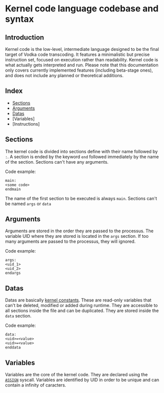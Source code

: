 # Kernel code language codebase and syntax

## Introduction

Kernel code is the low-level, intermediate language designed to be the final target of Vodka code transcoding. It features a minimalistic but precise instruction set, focused on execution rather than readability. Kernel code is what actually gets interpreted and run. Please note that this documentation only covers currently implemented features (including beta-stage ones), and does not include any planned or theoretical additions.

## Index

- [Sections](#sections)
- [Arguments](#arguments)
- [Datas](#datas)
- [Variables]
- [Instructions]

## Sections

The kernel code is divided into sections define with their name followed by `:`. A section is ended by the keyword `end` followed immediately by the name of the section. Sections can't have any arguments. 

Code example:
```
main:
<some code>
endmain
```

The name of the first section to be executed is always `main`. Sections can't be named `args` or `data`

## Arguments

Arguments are stored in the order they are passed to the processus. The variable UID where they are stored is located in the `args` section. If too many arguments are passed to the processus, they will ignored.

Code example:
```
args:
<uid_1>
<uid_2>
endargs
```

## Datas

Datas are basically [kernel constants](vodka-codebase.md#kernel-constants). These are read-only variables that can't be deleted, modified or added during runtime. They are accessible to all sections inside the file and can be duplicated. They are stored inside the `data` section.

Code example:
```
data:
<uid>=<value>
<uid>=<value>
enddata
```

## Variables

Variables are the core of the kernel code. They are declared using the [`ASSIGN`](#assign) syscall. Variables are identified by UID in order to be unique and can contain a infinity of caracters.